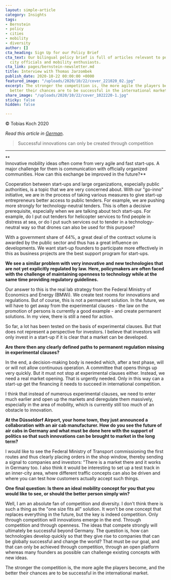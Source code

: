 ```yaml
---
layout: simple-article
category: Insights
tags:
- Bernstein
- policy
- cities
- mobility
- diversity
author: []
cta_heading: Sign Up for our Policy Brief
cta_text: Our bilingual policy brief is full of articles relevant to policymakers,
  city officials and mobility enthusiasts.
cta_link: pages/bernstein-newsletter.md
title: Interview with Thomas Jarzombek
publish_date: 2020-10-22 00:00:00 +0000
featured_image: "/uploads/2020/10/22/cover_221020_02.jpg"
excerpt: The stronger the competition is, the more agile the players become, and the
  better their chances are to be successful in the international market.
share_image: "/uploads/2020/10/22/cover_1022220-1.jpg"
sticky: false
hidden: false

---
```

© Tobias Koch 2020

_Read this article in_ [_German_](https://bernstein-group.com/de/2020/10/19/interview-mit-thomas-jarzombek-nur-durch-wettbewerb-entstehen-erfolgreiche-innovationen/).

> Successful innovations can only be created through competition

***

**  
Innovative mobility ideas often come from very agile and fast start-ups. A major challenge for them is communication with officially organized communities. How can this exchange be improved in the future?**

Cooperation between start-ups and large organizations, especially public authorities, is a topic that we are very concerned about. With our "go-inno" initiative, we are in the process of taking various measures to give start-up entrepreneurs better access to public tenders. For example, we are pushing more strongly for technology-neutral tenders. This is often a decisive prerequisite, especially when we are talking about tech start-ups. For example, do I put out tenders for helicopter services to find people in distress at sea, or do I put such services out to tender in a technology-neutral way so that drones can also be used for this purpose?

With a government share of 44%, a great deal of the contract volume is awarded by the public sector and thus has a great influence on developments. We want start-up founders to participate more effectively in this as business projects are the best support program for start-ups.

**We see a similar problem with very innovative and new technologies that are not yet explicitly regulated by law. Here, policymakers are often faced with the challenge of maintaining openness to technology while at the same time providing regulatory guidelines.**

Our answer to this is the real lab strategy from the Federal Ministry of Economics and Energy (BMWi). We create test rooms for innovations and regulations. But of course, this is not a permanent solution. In the future, we will have to get away from the experimental clauses - the law on the promotion of persons is currently a good example - and create permanent solutions. In my view, there is still a need for action.

So far, a lot has been tested on the basis of experimental clauses. But that does not represent a perspective for investors. I believe that investors will only invest in a start-up if it is clear that a market can be developed.

**Are there then any clearly defined paths to permanent regulation missing in experimental clauses?**

In the end, a decision-making body is needed which, after a test phase, will or will not allow continuous operation. A committee that opens things up very quickly. But it must not stop at experimental clauses either. Instead, we need a real market opening. That is urgently needed. Only in this way can a start-up get the financing it needs to succeed in international competition.

I think that instead of numerous experimental clauses, we need to enter much earlier and open up the markets and deregulate them massively, especially in the area of mobility, which is currently still too much of an obstacle to innovation.

**At the Düsseldorf Airport, your home town, they just announced a collaboration with an air cab manufacturer. How do you see the future of air cabs in Germany and what must be done here with the support of politics so that such innovations can be brought to market in the long term?**

I would like to see the Federal Ministry of Transport commissioning the first routes and thus clearly placing orders in the shop window, thereby sending a signal to companies and investors: "There is a market there and it works in Germany too. I also think it would be interesting to set up a test track in an inner-city area, where different traffic concepts can also be driven and where you can test how customers actually accept such things.

**One final question: Is there an ideal mobility concept for you that you would like to see, or should the better person simply win?**

Well, I am an absolute fan of competition and diversity. I don't think there is such a thing as the "one size fits all" solution. It won't be one concept that replaces everything in the future, but the key is indeed competition. Only through competition will innovations emerge in the end. Through competition and through openness. The ideas that compete strongly will ultimately be successful beyond Germany. The question is, how can technologies develop quickly so that they give rise to companies that can be globally successful and change the world? That must be our goal, and that can only be achieved through competition, through an open platform whereas many founders as possible can challenge existing concepts with new ideas.

The stronger the competition is, the more agile the players become, and the better their chances are to be successful in the international market.